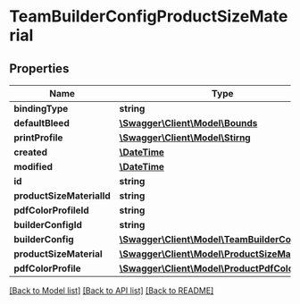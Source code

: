 # TeamBuilderConfigProductSizeMaterial

## Properties
Name | Type | Description | Notes
------------ | ------------- | ------------- | -------------
**bindingType** | **string** |  | [optional] 
**defaultBleed** | [**\Swagger\Client\Model\Bounds**](Bounds.md) |  | [optional] 
**printProfile** | [**\Swagger\Client\Model\Stirng**](Stirng.md) |  | [optional] 
**created** | [**\DateTime**](\DateTime.md) |  | [optional] 
**modified** | [**\DateTime**](\DateTime.md) |  | [optional] 
**id** | **string** |  | [optional] 
**productSizeMaterialId** | **string** |  | [optional] 
**pdfColorProfileId** | **string** |  | [optional] 
**builderConfigId** | **string** |  | [optional] 
**builderConfig** | [**\Swagger\Client\Model\TeamBuilderConfig**](TeamBuilderConfig.md) |  | [optional] 
**productSizeMaterial** | [**\Swagger\Client\Model\ProductSizeMaterial**](ProductSizeMaterial.md) |  | [optional] 
**pdfColorProfile** | [**\Swagger\Client\Model\ProductPdfColorProfile**](ProductPdfColorProfile.md) |  | [optional] 

[[Back to Model list]](../README.md#documentation-for-models) [[Back to API list]](../README.md#documentation-for-api-endpoints) [[Back to README]](../README.md)


